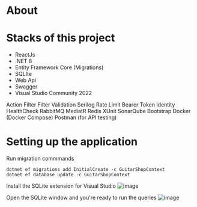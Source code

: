# About


# Stacks of this project
- ReactJs
- .NET 8
- Entity Framework Core (Migrations)
- SQLIte
- Web Api
- Swagger
- Visual Studio Community 2022


Action Filter
Filter Validation
Serilog
Rate Limit
Bearer Token
Identity
HealthCheck
RabbitMQ
MediatR
Redis
XUnit
SonarQube
Bootstrap
Docker (Docker Compose)
Postman (for API testing)

# Setting up the application
Run migration commmands
```Migrations
dotnet ef migrations add InitialCreate -c GuitarShopContext
dotnet ef database update -c GuitarShopContext
```

Install the SQLite extension for Visual Studio
![image](https://github.com/user-attachments/assets/88ab2ade-e37e-4d34-9b90-1efc4d550612)

Open the SQLite window and you're ready to run the queries
![image](https://github.com/user-attachments/assets/5bb15c2e-0b39-4322-aa6e-babf8ba81e9d)
